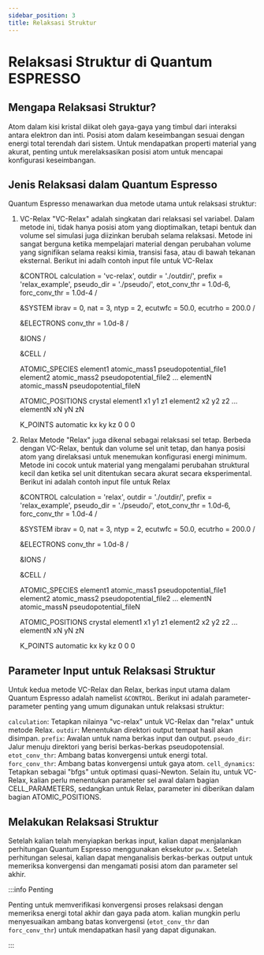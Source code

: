 ```yaml
---
sidebar_position: 3
title: Relaksasi Struktur
---
```


# Relaksasi Struktur di Quantum ESPRESSO

## Mengapa Relaksasi Struktur?

Atom dalam kisi kristal diikat oleh gaya-gaya yang timbul dari interaksi antara elektron dan inti. Posisi atom dalam keseimbangan sesuai dengan energi total terendah dari sistem. Untuk mendapatkan properti material yang akurat, penting untuk merelaksasikan posisi atom untuk mencapai konfigurasi keseimbangan.

## Jenis Relaksasi dalam Quantum Espresso

Quantum Espresso menawarkan dua metode utama untuk relaksasi struktur:

1. VC-Relax
"VC-Relax" adalah singkatan dari relaksasi sel variabel. Dalam metode ini, tidak hanya posisi atom yang dioptimalkan, tetapi bentuk dan volume sel simulasi juga diizinkan berubah selama relaksasi. Metode ini sangat berguna ketika mempelajari material dengan perubahan volume yang signifikan selama reaksi kimia, transisi fasa, atau di bawah tekanan eksternal.
Berikut ini adalh contoh input file untuk VC-Relax

    &CONTROL
    calculation = 'vc-relax',
    outdir = './outdir/',
    prefix = 'relax_example',
    pseudo_dir = './pseudo/',
    etot_conv_thr = 1.0d-6,
    forc_conv_thr = 1.0d-4
    /

    &SYSTEM
    ibrav = 0,
    nat = 3,
    ntyp = 2,
    ecutwfc = 50.0,
    ecutrho = 200.0
    /

    &ELECTRONS
    conv_thr = 1.0d-8
    /

    &IONS
    /

    &CELL
    /

    ATOMIC_SPECIES
    element1  atomic_mass1  pseudopotential_file1
    element2  atomic_mass2  pseudopotential_file2
    ...
    elementN  atomic_massN  pseudopotential_fileN

    ATOMIC_POSITIONS crystal
    element1  x1  y1  z1
    element2  x2  y2  z2
    ...
    elementN  xN  yN  zN

    K_POINTS automatic
    kx ky kz  0 0 0

2. Relax
Metode "Relax" juga dikenal sebagai relaksasi sel tetap. Berbeda dengan VC-Relax, bentuk dan volume sel unit tetap, dan hanya posisi atom yang direlaksasi untuk menemukan konfigurasi energi minimum. Metode ini cocok untuk material yang mengalami perubahan struktural kecil dan ketika sel unit ditentukan secara akurat secara eksperimental.
Berikut ini adalah contoh input file untuk Relax

    &CONTROL
    calculation = 'relax',
    outdir = './outdir/',
    prefix = 'relax_example',
    pseudo_dir = './pseudo/',
    etot_conv_thr = 1.0d-6,
    forc_conv_thr = 1.0d-4
    /

    &SYSTEM
    ibrav = 0,
    nat = 3,
    ntyp = 2,
    ecutwfc = 50.0,
    ecutrho = 200.0
    /

    &ELECTRONS
    conv_thr = 1.0d-8
    /

    &IONS
    /

    &CELL
    /

    ATOMIC_SPECIES
    element1  atomic_mass1  pseudopotential_file1
    element2  atomic_mass2  pseudopotential_file2
    ...
    elementN  atomic_massN  pseudopotential_fileN

    ATOMIC_POSITIONS crystal
    element1  x1  y1  z1
    element2  x2  y2  z2
    ...
    elementN  xN  yN  zN

    K_POINTS automatic
    kx ky kz  0 0 0


## Parameter Input untuk Relaksasi Struktur

Untuk kedua metode VC-Relax dan Relax, berkas input utama dalam Quantum Espresso adalah namelist `&CONTROL`. Berikut ini adalah parameter-parameter penting yang umum digunakan untuk relaksasi struktur:

`calculation`: Tetapkan nilainya "vc-relax" untuk VC-Relax dan "relax" untuk metode Relax.
`outdir`: Menentukan direktori output tempat hasil akan disimpan.
`prefix`: Awalan untuk nama berkas input dan output.
`pseudo_dir`: Jalur menuju direktori yang berisi berkas-berkas pseudopotensial.
`etot_conv_thr`: Ambang batas konvergensi untuk energi total.
`forc_conv_thr`: Ambang batas konvergensi untuk gaya atom.
`cell_dynamics`: Tetapkan sebagai "bfgs" untuk optimasi quasi-Newton.
Selain itu, untuk VC-Relax, kalian perlu menentukan parameter sel awal dalam bagian CELL_PARAMETERS, sedangkan untuk Relax, parameter ini diberikan dalam bagian ATOMIC_POSITIONS.

## Melakukan Relaksasi Struktur

Setelah kalian telah menyiapkan berkas input, kalian dapat menjalankan perhitungan Quantum Espresso menggunakan eksekutor `pw.x`. Setelah perhitungan selesai, kalian dapat menganalisis berkas-berkas output untuk memeriksa konvergensi dan mengamati posisi atom dan parameter sel akhir.

:::info Penting

Penting untuk memverifikasi konvergensi proses relaksasi dengan memeriksa energi total akhir dan gaya pada atom. kalian mungkin perlu menyesuaikan ambang batas konvergensi (`etot_conv_thr` dan `forc_conv_thr`) untuk mendapatkan hasil yang dapat digunakan.

:::
